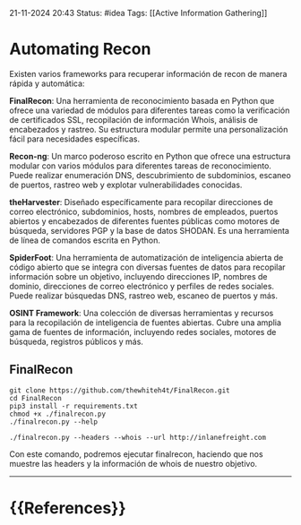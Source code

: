  21-11-2024 20:43
Status: #idea
Tags: [[Active Information Gathering]]

# Automating Recon

Existen varios frameworks para recuperar información de recon de manera rápida y automática:

**FinalRecon**: Una herramienta de reconocimiento basada en Python que ofrece una variedad de módulos para diferentes tareas como la verificación de certificados SSL, recopilación de información Whois, análisis de encabezados y rastreo. Su estructura modular permite una personalización fácil para necesidades específicas.

**Recon-ng**: Un marco poderoso escrito en Python que ofrece una estructura modular con varios módulos para diferentes tareas de reconocimiento. Puede realizar enumeración DNS, descubrimiento de subdominios, escaneo de puertos, rastreo web y explotar vulnerabilidades conocidas.

**theHarvester**: Diseñado específicamente para recopilar direcciones de correo electrónico, subdominios, hosts, nombres de empleados, puertos abiertos y encabezados de diferentes fuentes públicas como motores de búsqueda, servidores PGP y la base de datos SHODAN. Es una herramienta de línea de comandos escrita en Python.

**SpiderFoot**: Una herramienta de automatización de inteligencia abierta de código abierto que se integra con diversas fuentes de datos para recopilar información sobre un objetivo, incluyendo direcciones IP, nombres de dominio, direcciones de correo electrónico y perfiles de redes sociales. Puede realizar búsquedas DNS, rastreo web, escaneo de puertos y más.

**OSINT Framework**: Una colección de diversas herramientas y recursos para la recopilación de inteligencia de fuentes abiertas. Cubre una amplia gama de fuentes de información, incluyendo redes sociales, motores de búsqueda, registros públicos y más.

## FinalRecon

```shell-session
git clone https://github.com/thewhiteh4t/FinalRecon.git
cd FinalRecon
pip3 install -r requirements.txt
chmod +x ./finalrecon.py
./finalrecon.py --help
```

```shell-session
./finalrecon.py --headers --whois --url http://inlanefreight.com
```

Con este comando, podremos ejecutar finalrecon, haciendo que nos muestre las headers y la información de whois de nuestro objetivo.

---
# {{References}}